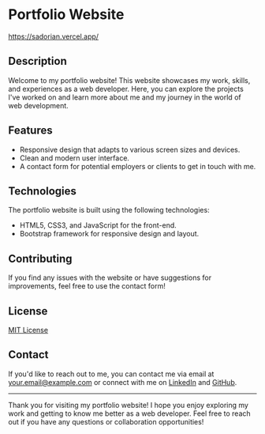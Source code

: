 # Portfolio Website

https://sadorian.vercel.app/

## Description

Welcome to my portfolio website! This website showcases my work, skills, and experiences as a web developer. 
Here, you can explore the projects I've worked on and learn more about me and my journey in the world of web development.

## Features

- Responsive design that adapts to various screen sizes and devices.
- Clean and modern user interface.
- A contact form for potential employers or clients to get in touch with me.

## Technologies

The portfolio website is built using the following technologies:

- HTML5, CSS3, and JavaScript for the front-end.
- Bootstrap framework for responsive design and layout.

## Contributing

If you find any issues with the website or have suggestions for improvements, feel free to use the contact form!

## License

[MIT License](LICENSE)

## Contact

If you'd like to reach out to me, you can contact me via email at your.email@example.com or connect with me on [LinkedIn](https://www.linkedin.com/in/sadorian-robertson/) and [GitHub](https://github.com/sadoreena).

---

Thank you for visiting my portfolio website! I hope you enjoy exploring my work and getting to know me better as a web developer. Feel free to reach out if you have any questions or collaboration opportunities!
